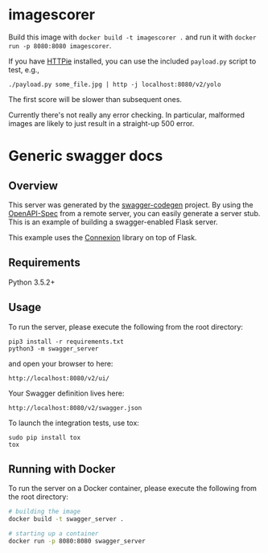 # imagescorer

Build this image with `docker build -t imagescorer .` and run it with `docker run -p 8080:8080 imagescorer`.

If you have [HTTPie](http://httpie.org) installed, you can use the included `payload.py` script to test, e.g.,

`./payload.py some_file.jpg | http -j localhost:8080/v2/yolo`

The first score will be slower than subsequent ones.

Currently there's not really any error checking.  In particular, malformed images are likely to just result in a straight-up 500 error.

# Generic swagger docs

## Overview
This server was generated by the [swagger-codegen](https://github.com/swagger-api/swagger-codegen) project. By using the
[OpenAPI-Spec](https://github.com/swagger-api/swagger-core/wiki) from a remote server, you can easily generate a server stub.  This
is an example of building a swagger-enabled Flask server.

This example uses the [Connexion](https://github.com/zalando/connexion) library on top of Flask.

## Requirements
Python 3.5.2+

## Usage
To run the server, please execute the following from the root directory:

```
pip3 install -r requirements.txt
python3 -m swagger_server
```

and open your browser to here:

```
http://localhost:8080/v2/ui/
```

Your Swagger definition lives here:

```
http://localhost:8080/v2/swagger.json
```

To launch the integration tests, use tox:
```
sudo pip install tox
tox
```

## Running with Docker

To run the server on a Docker container, please execute the following from the root directory:

```bash
# building the image
docker build -t swagger_server .

# starting up a container
docker run -p 8080:8080 swagger_server
```